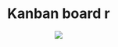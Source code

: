 <h1 align="center">Kanban board r</h1>
<p align="center">
	
  <img src= "Kanban-board-video.gif">
</p>
